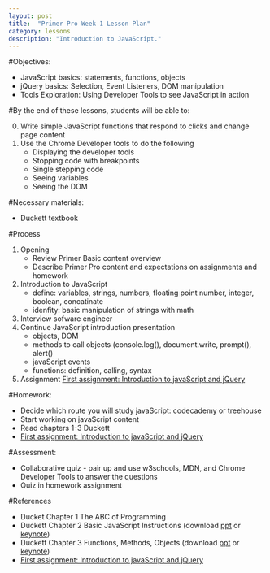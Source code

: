 ```yaml
---
layout: post
title:  "Primer Pro Week 1 Lesson Plan"
category: lessons
description: "Introduction to JavaScript."
---
```


#Objectives:

* JavaScript basics: statements, functions, objects
* jQuery basics: Selection, Event Listeners, DOM manipulation
* Tools Exploration: Using Developer Tools to see JavaScript in action
	

#By the end of these lessons, students will be able to:

0. Write simple JavaScript functions that respond to clicks and change page content
0. Use the Chrome Developer tools to do the following
	* Displaying the developer tools
	* Stopping code with breakpoints
	* Single stepping code
	* Seeing variables
	* Seeing the DOM

#Necessary materials:
* Duckett textbook

#Process

1. Opening
	*	Review Primer Basic content overview
	*	Describe Primer Pro content and expectations on assignments and homework
2. 	Introduction to JavaScript
	* define: variables, strings, numbers, floating point number, integer, boolean, concatinate
	* idenfity: basic manipulation of strings with math
3.	Interview sofware engineer
4.	Continue JavaScript introduction presentation
	* objects, DOM
	* methods to call objects (console.log(), document.write, prompt(), alert()
	* javaScript events
	* functions: definition, calling, syntax
5. Assignment [First assignment: Introduction to javaScript and jQuery](http://portlandcodeschool.github.io/primer/assignments/introduction-to-javascript-and-jquery/)

#Homework:

*	Decide which route you will study javaScript: codecademy or treehouse
*	Start working on javaScript content
*	Read chapters 1-3 Duckett
*	[First assignment: Introduction to javaScript and jQuery](http://portlandcodeschool.github.io/primer/assignments/introduction-to-javascript-and-jquery/)

#Assessment:

* Collaborative quiz - pair up and use w3schools, MDN, and Chrome Developer Tools to answer the questions
* Quiz in homework assignment

#References

*	Ducket Chapter 1 The ABC of Programming
*	Duckett Chapter 2 Basic JavaScript Instructions (download [ppt](/assets/presentations/javascript-c02.ppt) or [keynote](/assets/presentations/javascript-c02.key.zip))
*	Duckett Chapter 3 Functions, Methods, Objects (download [ppt](/assets/presentations/javascript-c03.ppt) or [keynote](/assets/presentations/javascript-c03.key.zip))
*	[First assignment: Introduction to javaScript and jQuery](http://portlandcodeschool.github.io/primer/assignments/introduction-to-javascript-and-jquery/)
